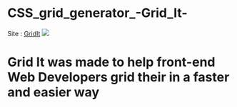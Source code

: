 # CSS_grid_generator_-Grid_It-
Site : <a href="https://raadhasan.github.io/CSS_grid_generator_-Grid_It-/">GridIt</a>
<img src="https://user-images.githubusercontent.com/72972913/112693214-4d1bc600-8e91-11eb-931f-d478ea443891.png/">

<h1>Grid It was made to help front-end Web Developers grid their in a faster and easier way</h1>
